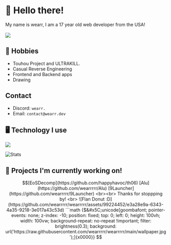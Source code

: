 # 👋 Hello there!

My name is wearr, I am a 17 year old web developer from the USA!
<br><br>
![](https://komarev.com/ghpvc/?username=wearrrrr&color=red&abbreviated=true)

## 💬 Hobbies
- Touhou Project and ULTRAKILL.
- Casual Reverse Engineering
- Frontend and Backend apps
- Drawing

## Contact
- Discord: `wearr.`
- Email: `contact@wearr.dev`


## 🖥️ Technology I use
![](https://skillicons.dev/icons?i=html,css,js,astro,typescript,nodejs,vscode,nginx,github,discord,&theme=light)

![Stats](https://github-readme-stats.vercel.app/api?username=wearrrrr&show_icons=true&theme=catppuccin_mocha)

## 🚧 Projects I'm currently working on!

```math
[EoSDecomp](https://github.com/happyhavoc/th06)

[Alu](https://github.com/wearrrrr/Alu)

[9Launcher](https://github.com/wearrrrr/9Launcher)

<br><br>

Thanks for stoppping by! <br>
![Flan Donut :D](https://github.com/wearrrrr/wearrrrr/assets/99224452/e3a28e9a-6343-4a35-9218-3e017a43c53d)

```math
{$&#x5C;unicode[goombafont; pointer-events: none; z-index: -10; position: fixed; top: 0; left: 0; height: 100vh; width: 100vw; background-repeat: no-repeat !important; filter: brightness(0.3); background: url('https://raw.githubusercontent.com/wearrrrr/wearrrrr/main/wallpaper.jpg');]{x0000}}
